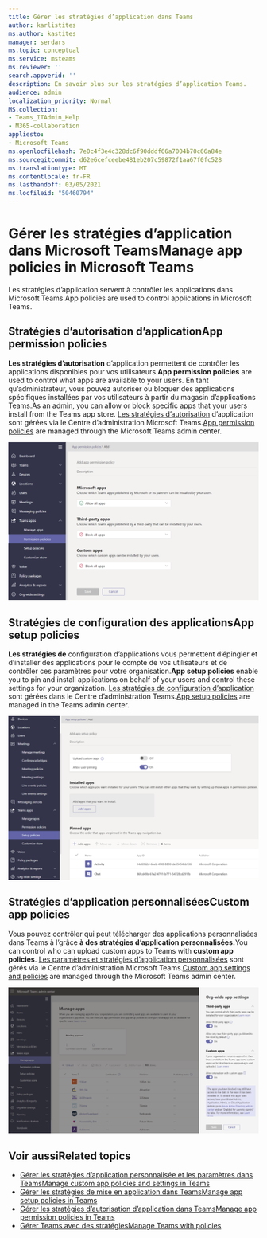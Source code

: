 ```yaml
---
title: Gérer les stratégies d’application dans Teams
author: karlistites
ms.author: kastites
manager: serdars
ms.topic: conceptual
ms.service: msteams
ms.reviewer: ''
search.appverid: ''
description: En savoir plus sur les stratégies d’application Teams.
audience: admin
localization_priority: Normal
MS.collection:
- Teams_ITAdmin_Help
- M365-collaboration
appliesto:
- Microsoft Teams
ms.openlocfilehash: 7e0c4f3e4c328dc6f90dddf66a7004b70c66a84e
ms.sourcegitcommit: d62e6cefceebe481eb207c59872f1aa67f0fc528
ms.translationtype: MT
ms.contentlocale: fr-FR
ms.lasthandoff: 03/05/2021
ms.locfileid: "50460794"
---
```

# <a name="manage-app-policies-in-microsoft-teams"></a><span data-ttu-id="9318c-103">Gérer les stratégies d’application dans Microsoft Teams</span><span class="sxs-lookup"><span data-stu-id="9318c-103">Manage app policies in Microsoft Teams</span></span>

<span data-ttu-id="9318c-104">Les stratégies d’application servent à contrôler les applications dans Microsoft Teams.</span><span class="sxs-lookup"><span data-stu-id="9318c-104">App policies are used to control applications in Microsoft Teams.</span></span>

## <a name="app-permission-policies"></a><span data-ttu-id="9318c-105">Stratégies d’autorisation d’application</span><span class="sxs-lookup"><span data-stu-id="9318c-105">App permission policies</span></span>

<span data-ttu-id="9318c-106">**Les stratégies d’autorisation** d’application permettent de contrôler les applications disponibles pour vos utilisateurs.</span><span class="sxs-lookup"><span data-stu-id="9318c-106">**App permission policies** are used to control what apps are available to your users.</span></span> <span data-ttu-id="9318c-107">En tant qu’administrateur, vous pouvez autoriser ou bloquer des applications spécifiques installées par vos utilisateurs à partir du magasin d’applications Teams.</span><span class="sxs-lookup"><span data-stu-id="9318c-107">As an admin, you can allow or block specific apps that your users install from the Teams app store.</span></span> <span data-ttu-id="9318c-108">[Les stratégies d’autorisation](teams-app-permission-policies.md) d’application sont gérées via le Centre d’administration Microsoft Teams.</span><span class="sxs-lookup"><span data-stu-id="9318c-108">[App permission policies](teams-app-permission-policies.md) are managed through the Microsoft Teams admin center.</span></span>

![Capture d’écran de la stratégie d’autorisation d’application.](media/app-permission-policy.png)

## <a name="app-setup-policies"></a><span data-ttu-id="9318c-110">Stratégies de configuration des applications</span><span class="sxs-lookup"><span data-stu-id="9318c-110">App setup policies</span></span>

<span data-ttu-id="9318c-111">**Les stratégies de** configuration d’applications vous permettent d’épingler et d’installer des applications pour le compte de vos utilisateurs et de contrôler ces paramètres pour votre organisation.</span><span class="sxs-lookup"><span data-stu-id="9318c-111">**App setup policies** enable you to pin and install applications on behalf of your users and control these settings for your organization.</span></span> <span data-ttu-id="9318c-112">[Les stratégies de configuration d’application](teams-app-setup-policies.md) sont gérées dans le Centre d’administration Teams.</span><span class="sxs-lookup"><span data-stu-id="9318c-112">[App setup policies](teams-app-setup-policies.md) are managed in the Teams admin center.</span></span>

![Capture d’écran de la stratégie de configuration de l’application dans le Centre d’administration Teams.](media/app-setup-policy.png)

## <a name="custom-app-policies"></a><span data-ttu-id="9318c-114">Stratégies d’application personnalisées</span><span class="sxs-lookup"><span data-stu-id="9318c-114">Custom app policies</span></span>

<span data-ttu-id="9318c-115">Vous pouvez contrôler qui peut télécharger des applications personnalisées dans Teams à l’grâce **à des stratégies d’application personnalisées.**</span><span class="sxs-lookup"><span data-stu-id="9318c-115">You can control who can upload custom apps to Teams with **custom app policies**.</span></span> <span data-ttu-id="9318c-116">[Les paramètres et stratégies d’application personnalisées](teams-custom-app-policies-and-settings.md) sont gérés via le Centre d’administration Microsoft Teams.</span><span class="sxs-lookup"><span data-stu-id="9318c-116">[Custom app settings and policies](teams-custom-app-policies-and-settings.md) are managed through the Microsoft Teams admin center.</span></span>

![Capture d’écran de la stratégie d’application personnalisée.](media/custom-app-policy.png)

## <a name="related-topics"></a><span data-ttu-id="9318c-118">Voir aussi</span><span class="sxs-lookup"><span data-stu-id="9318c-118">Related topics</span></span>

* [<span data-ttu-id="9318c-119">Gérer les stratégies d’application personnalisée et les paramètres dans Teams</span><span class="sxs-lookup"><span data-stu-id="9318c-119">Manage custom app policies and settings in Teams</span></span>](teams-custom-app-policies-and-settings.md)
* [<span data-ttu-id="9318c-120">Gérer les stratégies de mise en application dans Teams</span><span class="sxs-lookup"><span data-stu-id="9318c-120">Manage app setup policies in Teams</span></span>](teams-app-setup-policies.md)
* [<span data-ttu-id="9318c-121">Gérer les stratégies d’autorisation d’application dans Teams</span><span class="sxs-lookup"><span data-stu-id="9318c-121">Manage app permission policies in Teams</span></span>](teams-app-permission-policies.md)
* [<span data-ttu-id="9318c-122">Gérer Teams avec des stratégies</span><span class="sxs-lookup"><span data-stu-id="9318c-122">Manage Teams with policies</span></span>](manage-teams-with-policies.md)
